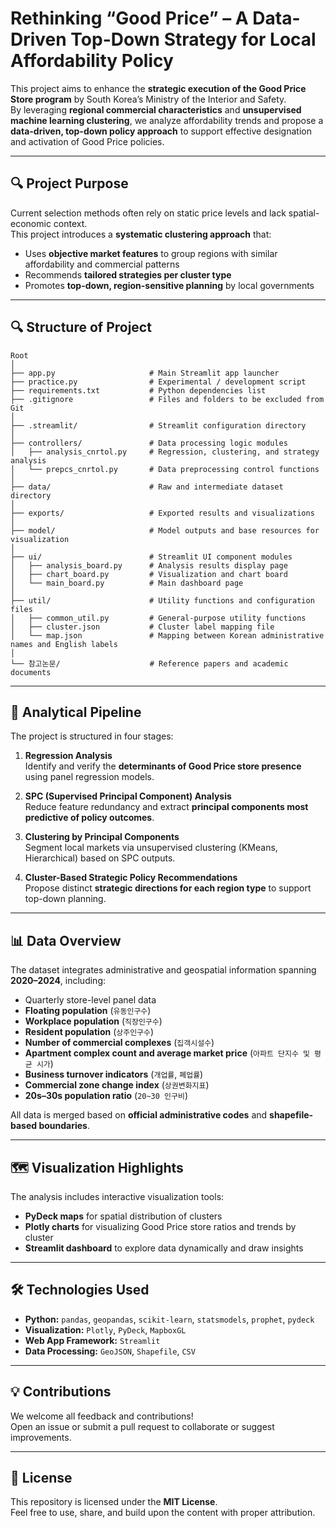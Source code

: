 # Rethinking “Good Price” – A Data-Driven Top-Down Strategy for Local Affordability Policy

This project aims to enhance the **strategic execution of the Good Price Store program** by South Korea’s Ministry of the Interior and Safety.  
By leveraging **regional commercial characteristics** and **unsupervised machine learning clustering**, we analyze affordability trends and propose a **data-driven, top-down policy approach** to support effective designation and activation of Good Price policies.


---

## 🔍 Project Purpose

Current selection methods often rely on static price levels and lack spatial-economic context.  
This project introduces a **systematic clustering approach** that:

- Uses **objective market features** to group regions with similar affordability and commercial patterns  
- Recommends **tailored strategies per cluster type**  
- Promotes **top-down, region-sensitive planning** by local governments

---

## 🔍 Structure of Project 

```
Root
│
├── app.py                     # Main Streamlit app launcher
├── practice.py                # Experimental / development script
├── requirements.txt           # Python dependencies list
├── .gitignore                 # Files and folders to be excluded from Git
│
├── .streamlit/                # Streamlit configuration directory
│
├── controllers/               # Data processing logic modules
│   ├── analysis_cnrtol.py     # Regression, clustering, and strategy analysis
│   └── prepcs_cnrtol.py       # Data preprocessing control functions
│
├── data/                      # Raw and intermediate dataset directory
│
├── exports/                   # Exported results and visualizations
│
├── model/                     # Model outputs and base resources for visualization
│
├── ui/                        # Streamlit UI component modules
│   ├── analysis_board.py      # Analysis results display page
│   ├── chart_board.py         # Visualization and chart board
│   └── main_board.py          # Main dashboard page
│
├── util/                      # Utility functions and configuration files
│   ├── common_util.py         # General-purpose utility functions
│   ├── cluster.json           # Cluster label mapping file
│   └── map.json               # Mapping between Korean administrative names and English labels
│
└── 참고논문/                    # Reference papers and academic documents
```
---

## 🔬 Analytical Pipeline

The project is structured in four stages:

1. **Regression Analysis**  
   Identify and verify the **determinants of Good Price store presence** using panel regression models.

2. **SPC (Supervised Principal Component) Analysis**  
   Reduce feature redundancy and extract **principal components most predictive of policy outcomes**.

3. **Clustering by Principal Components**  
   Segment local markets via unsupervised clustering (KMeans, Hierarchical) based on SPC outputs.

4. **Cluster-Based Strategic Policy Recommendations**  
   Propose distinct **strategic directions for each region type** to support top-down planning.

---

## 📊 Data Overview

The dataset integrates administrative and geospatial information spanning **2020–2024**, including:

- Quarterly store-level panel data  
- **Floating population** (`유동인구수`)  
- **Workplace population** (`직장인구수`)  
- **Resident population** (`상주인구수`)  
- **Number of commercial complexes** (`집객시설수`)  
- **Apartment complex count and average market price** (`아파트 단지수 및 평균 시가`)  
- **Business turnover indicators** (`개업률`, `폐업률`)  
- **Commercial zone change index** (`상권변화지표`)  
- **20s–30s population ratio** (`20~30 인구비`)  

All data is merged based on **official administrative codes** and **shapefile-based boundaries**.

---

## 🗺️ Visualization Highlights

The analysis includes interactive visualization tools:

- **PyDeck maps** for spatial distribution of clusters  
- **Plotly charts** for visualizing Good Price store ratios and trends by cluster  
- **Streamlit dashboard** to explore data dynamically and draw insights

---

## 🛠️ Technologies Used

- **Python:** `pandas`, `geopandas`, `scikit-learn`, `statsmodels`, `prophet`, `pydeck`  
- **Visualization:** `Plotly`, `PyDeck`, `MapboxGL`  
- **Web App Framework:** `Streamlit`  
- **Data Processing:** `GeoJSON`, `Shapefile`, `CSV`

---

## 💡 Contributions

We welcome all feedback and contributions!  
Open an issue or submit a pull request to collaborate or suggest improvements.

---

## 📄 License

This repository is licensed under the **MIT License**.  
Feel free to use, share, and build upon the content with proper attribution.
